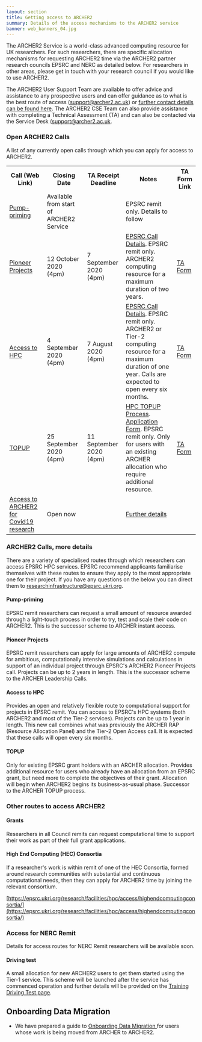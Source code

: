 ```yaml
---
layout: section
title: Getting access to ARCHER2 
summary: Details of the access mechanisms to the ARCHER2 service
banner: web_banners_04.jpg
---
```


The ARCHER2 Service is a world-class advanced computing resource for UK researchers. For such researchers, there are specific allocation mechanisms for requesting ARCHER2 time via the ARCHER2 partner research councils EPSRC and NERC as detailed below. For researchers in other areas, please get in touch with your research council if you would like to use ARCHER2.

The ARCHER2 User Support Team are available to offer advice and assistance to any prospective users and can offer guidance as to what is the best route of access ([support@archer2.ac.uk](mailto:support@archer2.ac.uk)) or [further contact details can be found here](https://www.archer2.ac.uk/support-access/servicedesk.html).
The ARCHER2 CSE Team can also provide assistance with completing a Technical Assessment (TA)  and can also be contacted via the Service Desk ([support@archer2.ac.uk](mailto:support@archer2.ac.uk). 


### Open ARCHER2 Calls

A list of any currently open calls through which you can apply for access to ARCHER2. 


<table>
	<tr>
		<th >Call (Web Link)</th>
		<th >Closing Date</th>
		<th >TA Receipt Deadline</th>
		<th >Notes</th>
		<th >TA Form Link</th>
	</tr>
	<tr>
		<td><a href="#pump-priming">Pump-priming</a></td>
		<td>Available from start of ARCHER2 Service</td>
		<td></td>
		<td>EPSRC remit only. Details to follow</td>
		<td></td>
	</tr>
	<tr>
		<td><a href="#pioneer-projects">Pioneer Projects</a></td>
		<td>12 October 2020 (4pm)</td>
		<td>7 September 2020 (4pm)</td>
		<td><a href="https://epsrc.ukri.org/funding/calls/archer-2-pioneer-projects/">EPSRC Call Details</a>. EPSRC remit only. <br> ARCHER2 computing resource for a maximum duration of two years.</td>
		<td><a href="./ta/ARCHER2-TA-form_v1.3.docx">TA Form</a></td>
	</tr>
	<tr>
		<td><a href="#access-to-hpc">Access to HPC</a></td>
		<td>4 September 2020 (4pm)</td>
		<td>7 August 2020 (4pm)</td>
		<td><a href="https://epsrc.ukri.org/funding/calls/access-to-high-performance-computing/">EPSRC Call Details</a>. EPSRC remit only. <br> ARCHER2 or Tier-2 computing resource for a maximum duration of one year. Calls are expected to open every six months. </td>
		<td><a href="./ta/ARCHER2-TA-form_v1.3.docx">TA Form</a></td>
	</tr>
	<tr>
		<td><a href="#topup">TOPUP</a></td>
		<td>25 September 2020 (4pm)</td>
		<td>11 September 2020 (4pm)</td>
		<td><a href="./calls/topup/Grant HPC TOPUP Process.docx">HPC TOPUP Process</a>. <a href="./calls/topup/Application Form 2020 TOPUP 1.docx">Application Form</a>. EPSRC remit only. Only for users with an existing ARCHER allocation who require additional resource.</td>
		<td><a href="./ta/ARCHER2-TA-form_v1.3.docx">TA Form</a></td>
	</tr>
	<tr>
		<td><a href="calls/covid19/">Access to ARCHER2 for Covid19 research</a></td>
		<td>Open now</td>
		<td></td>
		<td><a href="calls/covid19/">Further details </a></td>
		<td></td>
	</tr>
</table>


### ARCHER2 Calls, more details

There are a variety of specialised routes through which researchers can access EPSRC HPC services. EPSRC recommend applicants familiarise themselves with these routes to ensure they apply to the most appropriate one for their project. If you have any questions on the below you can direct them to [researchinfrastructure@epsrc.ukri.org](mailto:researchinfrastructure@epsrc.ukri.org).

#### Pump-priming
EPSRC remit researchers can request a small amount of resource awarded through a light-touch process in order to try, test and scale their code on ARCHER2. This is the successor scheme to ARCHER instant access.

#### Pioneer Projects
EPSRC remit researchers can apply for large amounts of ARCHER2 compute for ambitious, computationally intensive simulations and calculations in support of an individual project through EPSRC's ARCHER2 Pioneer Projects call.  Projects can be up to 2 years in length.  This is the successor scheme to the ARCHER Leadership Calls.

#### Access to HPC
Provides an open and relatively flexible route to computational support for projects in EPSRC remit.
You can access to EPSRC's HPC systems (both ARCHER2 and most of the Tier-2 services).
Projects can be up to 1 year in length.
This new call combines what was previously the ARCHER RAP (Resource Allocation Panel) and the Tier-2 Open Access call. It is expected that these calls will open every six months. 

#### TOPUP 
Only for existing EPSRC grant holders with an ARCHER allocation. Provides additional resource for users who already have an allocation from an EPSRC grant, but need more to complete the objectives of their grant. Allocation will begin when ARCHER2 begins its business-as-usual phase. Successor to the ARCHER TOPUP process.

### Other routes to access ARCHER2

#### Grants 
Researchers in all Council remits can request computational time to support their work as part of their full grant applications.
 

#### High End Computing (HEC) Consortia
If a researcher's work is within remit of one of the HEC Consortia, formed around research communities with substantial and continuous computational needs, then they can apply for ARCHER2 time by joining the relevant consortium. 

[https://epsrc.ukri.org/research/facilities/hpc/access/highendcomputingconsortia/](https://epsrc.ukri.org/research/facilities/hpc/access/highendcomputingconsortia/)


### Access for NERC Remit

Details for access routes for NERC Remit researchers will be available soon.



#### Driving test
A small allocation for new ARCHER2 users to get them started using the Tier-1 service.  This scheme will be launched after the service has commenced operation and further details will be provided on the [Training Driving Test page](https://www.archer2.ac.uk/training/driving-test.html).




## Onboarding Data Migration

* We have prepared a guide to [Onboarding Data Migration ](onboarding-data-migration)for users whose work is being moved from ARCHER to ARCHER2.
